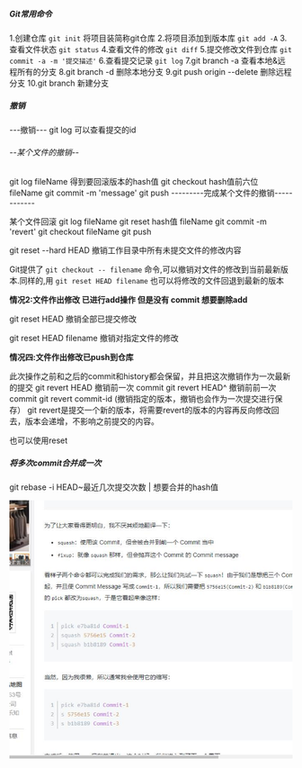 ##### Git常用命令

1.创建仓库 `git init` 将项目装简称git仓库
2.将项目添加到版本库 `git add -A`
3.查看文件状态 `git status`
4.查看文件的修改 `git diff`
5.提交修改文件到仓库 `git commit -a -m '提交描述'`
6.查看提交记录 `git log`
7.git branch -a   查看本地&远程所有的分支
8.git branch -d <branchName>删除本地分支
9.git push origin --delete <BranchName>删除远程分支
10.git branch <branchName>新建分支

##### 撤销

---撤销---
git log  可以查看提交的id

###### --某个文件的撤销--

git log fileName      得到要回滚版本的hash值
git checkout hash值前六位  fileName
git commit -m 'message'
git push
---------完成某个文件的撤销------------

某个文件回滚
git log fileName
git reset hash值  fileName
git commit -m 'revert'
git checkout fileName
git push 



git reset --hard HEAD  撤销工作目录中所有未提交文件的修改内容

Git提供了 `git checkout -- filename` 命令,可以撤销对文件的修改到当前最新版本.同样的,用 `git reset HEAD filename` 也可以将修改的文件回退到最新的版本

**情况2:文件作出修改  已进行add操作 但是没有 commit   想要删除add**

git reset HEAD     撤销全部已提交修改

git reset HEAD filename    撤销对指定文件的修改

**情况四:文件作出修改已push到仓库**   

此次操作之前和之后的commit和history都会保留，并且把这次撤销作为一次最新的提交 
git revert HEAD  撤销前一次 commit 
git revert HEAD^  撤销前前一次 commit 
git revert commit-id  (撤销指定的版本，撤销也会作为一次提交进行保存） 
git revert是提交一个新的版本，将需要revert的版本的内容再反向修改回去，版本会递增，不影响之前提交的内容。

也可以使用reset 



##### 将多次commit合并成一次

git rebase  -i HEAD~最近几次提交次数 | 想要合并的hash值

<img src="QQ截图20181129141923.jpg">







